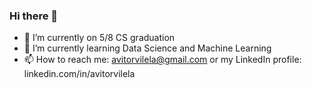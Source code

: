 ### Hi there 👋

- 🔭 I’m currently on 5/8 CS graduation
- 🌱 I’m currently learning Data Science and Machine Learning
- 📫 How to reach me: avitorvilela@gmail.com or my LinkedIn profile: linkedin.com/in/avitorvilela



